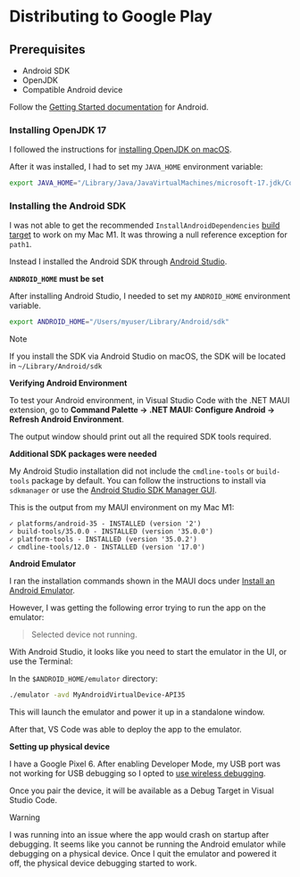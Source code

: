 # Distributing to Google Play

## Prerequisites

- Android SDK
- OpenJDK
- Compatible Android device

Follow the [Getting Started documentation](https://learn.microsoft.com/en-us/dotnet/maui/get-started/installation) for Android.

### Installing OpenJDK 17

I followed the instructions for [installing OpenJDK on macOS](https://learn.microsoft.com/en-us/java/openjdk/install).

After it was installed, I had to set my `JAVA_HOME` environment variable:

```sh
export JAVA_HOME="/Library/Java/JavaVirtualMachines/microsoft-17.jdk/Contents/Home"
```

### Installing the Android SDK

I was not able to get the recommended `InstallAndroidDependencies` [build target](https://learn.microsoft.com/en-us/dotnet/maui/get-started/installation?view=net-maui-9.0&tabs=visual-studio-code#using-the-installandroiddependencies-target) to work on my Mac M1. It was throwing a null reference exception for `path1`.

Instead I installed the Android SDK through [Android Studio](https://developer.android.com/studio/install).

**`ANDROID_HOME` must be set**

After installing Android Studio, I needed to set my `ANDROID_HOME` environment variable.

```sh
export ANDROID_HOME="/Users/myuser/Library/Android/sdk"
```

> [!NOTE]
> If you install the SDK via Android Studio on macOS, the SDK will be located in `~/Library/Android/sdk`

**Verifying Android Environment**

To test your Android environment, in Visual Studio Code with the .NET MAUI extension, go to **Command Palette -> .NET MAUI: Configure Android -> Refresh Android Environment**.

The output window should print out all the required SDK tools required.

**Additional SDK packages were needed**

My Android Studio installation did not include the `cmdline-tools` or `build-tools` package by default. You can follow the instructions to install via `sdkmanager` or use the [Android Studio SDK Manager GUI](https://developer.android.com/studio/intro/update#sdk-manager).

This is the output from my MAUI environment on my Mac M1:

```
✓ platforms/android-35 - INSTALLED (version '2')
✓ build-tools/35.0.0 - INSTALLED (version '35.0.0')
✓ platform-tools - INSTALLED (version '35.0.2')
✓ cmdline-tools/12.0 - INSTALLED (version '17.0')
```

**Android Emulator**

I ran the installation commands shown in the MAUI docs under [Install an Android Emulator](https://learn.microsoft.com/en-us/dotnet/maui/get-started/installation?view=net-maui-9.0&tabs=visual-studio-code#download-and-install-an-android-emulator).

However, I was getting the following error trying to run the app on the emulator:

> Selected device not running.

With Android Studio, it looks like you need to start the emulator in the UI, or use the Terminal:

In the `$ANDROID_HOME/emulator` directory:

```sh
./emulator -avd MyAndroidVirtualDevice-API35
```

This will launch the emulator and power it up in a standalone window.

After that, VS Code was able to deploy the app to the emulator.

**Setting up physical device**

I have a Google Pixel 6. After enabling Developer Mode, my USB port was not working for USB debugging so I opted to [use wireless debugging](https://developer.android.com/studio/run/device#wireless).

Once you pair the device, it will be available as a Debug Target in Visual Studio Code.

> [!WARNING]
> I was running into an issue where the app would crash on startup after debugging. It seems like you cannot be running the Android emulator while debugging on a physical device. Once I quit the emulator and powered it off, the physical device debugging started to work.
